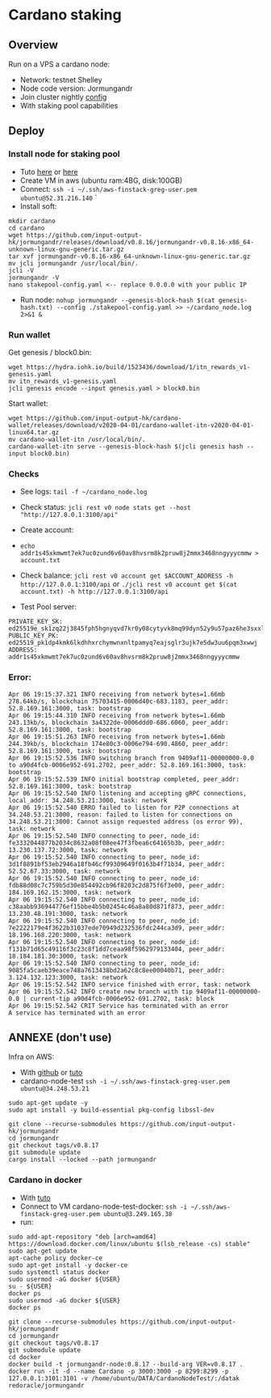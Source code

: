 # Cardano staking

## Overview
Run on a VPS a cardano node: 
- Network: testnet Shelley
- Node code version: Jormungandr
- Join cluster nightly [config](https://hydra.iohk.io/build/2156729/download/1/index.html)
- With staking pool capabilities

## Deploy
### Install node for staking pool
- Tuto [here](https://github.com/input-output-hk/shelley-testnet/blob/master/docs/stake_pool_operator_how_to.md)
or [here](https://github.com/Chris-Graffagnino/Jormungandr-for-Newbs/blob/master/docs/jormungandr_node_setup_guide.md)
- Create VM in aws (ubuntu ram:4BG, disk:100GB)
- Connect: `ssh -i ~/.ssh/aws-finstack-greg-user.pem ubuntu@52.31.216.140`
`
- Install soft:
```
mkdir cardano
cd cardano
wget https://github.com/input-output-hk/jormungandr/releases/download/v0.8.16/jormungandr-v0.8.16-x86_64-unknown-linux-gnu-generic.tar.gz
tar xvf jormungandr-v0.8.16-x86_64-unknown-linux-gnu-generic.tar.gz
mv jcli jormungandr /usr/local/bin/.
jcli -V
jormungandr -V
nano stakepool-config.yaml <-- replace 0.0.0.0 with your public IP
```

- Run node:
`nohup jormungandr --genesis-block-hash $(cat genesis-hash.txt) --config ./stakepool-config.yaml >> ~/cardano_node.log 2>&1 &`


### Run wallet

Get genesis / block0.bin: 
```
wget https://hydra.iohk.io/build/1523436/download/1/itn_rewards_v1-genesis.yaml
mv itn_rewards_v1-genesis.yaml
jcli genesis encode --input genesis.yaml > block0.bin
```

Start wallet:
```
wget https://github.com/input-output-hk/cardano-wallet/releases/download/v2020-04-01/cardano-wallet-itn-v2020-04-01-linux64.tar.gz
mv cardano-wallet-itn /usr/local/bin/.
cardano-wallet-itn serve --genesis-block-hash $(jcli genesis hash --input block0.bin)
```

### Checks
- See logs: `tail -f ~/cardano_node.log`
- Check status: `jcli rest v0 node stats get --host "http://127.0.0.1:3100/api"`
- Create account: 
- `echo addr1s45xkmwmt7ek7uc0zund6v60av8hvsrm8k2pruw8j2mmx3468nngyyycmmw > account.txt`
- Check balance: `jcli rest v0 account get $ACCOUNT_ADDRESS -h http://127.0.0.1:3100/api` or `./jcli rest v0 account get $(cat account.txt) -h http://127.0.0.1:3100/api`

- Test Pool server:
```
PRIVATE_KEY_SK: ed25519e_sk1zq22j3845fph5hgnyqvd7kr0y08cytyvk8mq99dyn52y9u57paz6he3sxxl5vwtvrm8wlklctsehrfgzj94q6ptpqtf7t70em6agehchrcucg
PUBLIC_KEY_PK:  ed25519_pk1dp4kmk6lkdhhxrchymwnxnltpamyq7eajsglr3ujk7e5dw3uu6pqm3xwwj
ADDRESS:        addr1s45xkmwmt7ek7uc0zund6v60av8hvsrm8k2pruw8j2mmx3468nngyyycmmw
```

### Error:

```
Apr 06 19:15:37.321 INFO receiving from network bytes=1.66mb 278.64kb/s, blockchain 75703415-0006d40c-683.1183, peer_addr: 52.8.169.161:3000, task: bootstrap
Apr 06 19:15:44.310 INFO receiving from network bytes=1.66mb 243.13kb/s, blockchain 3a4322de-0006ddd0-686.6060, peer_addr: 52.8.169.161:3000, task: bootstrap
Apr 06 19:15:51.263 INFO receiving from network bytes=1.66mb 244.39kb/s, blockchain 174e80c3-0006e794-690.4860, peer_addr: 52.8.169.161:3000, task: bootstrap
Apr 06 19:15:52.536 INFO switching branch from 9409af11-00000000-0.0 to a90d4fcb-0006e952-691.2702, peer_addr: 52.8.169.161:3000, task: bootstrap
Apr 06 19:15:52.539 INFO initial bootstrap completed, peer_addr: 52.8.169.161:3000, task: bootstrap
Apr 06 19:15:52.540 INFO listening and accepting gRPC connections, local_addr: 34.248.53.21:3000, task: network
Apr 06 19:15:52.540 ERRO failed to listen for P2P connections at 34.248.53.21:3000, reason: failed to listen for connections on 34.248.53.21:3000: Cannot assign requested address (os error 99), task: network
Apr 06 19:15:52.540 INFO connecting to peer, node_id: fe3332044877b2034c8632a08f08ee47f3fbea6c64165b3b, peer_addr: 13.230.137.72:3000, task: network
Apr 06 19:15:52.540 INFO connecting to peer, node_id: 3d1f8891bf53eb2946a18fb46cf99309649f0163b4f71b34, peer_addr: 52.52.67.33:3000, task: network
Apr 06 19:15:52.540 INFO connecting to peer, node_id: fdb88d08c7c759b5d30e854492cb96f8203c2d875f6f3e00, peer_addr: 184.169.162.15:3000, task: network
Apr 06 19:15:52.540 INFO connecting to peer, node_id: c38aabb936944776ef15bbe4b5b02454c46a8a80d871f873, peer_addr: 13.230.48.191:3000, task: network
Apr 06 19:15:52.540 INFO connecting to peer, node_id: 7e2222179e4f3622b31037ede70949d232536fdc244ca3d9, peer_addr: 18.196.168.220:3000, task: network
Apr 06 19:15:52.540 INFO connecting to peer, node_id: f131b71d65c49116f3c23c8f1dd7ceaa98f5962979133404, peer_addr: 18.184.181.30:3000, task: network
Apr 06 19:15:52.540 INFO connecting to peer, node_id: 9085fa5caeb39eace748a7613438bd2a62c8c8ee00040b71, peer_addr: 3.124.132.123:3000, task: network
Apr 06 19:15:52.542 INFO service finished with error, task: network
Apr 06 19:15:52.542 INFO create new branch with tip 9409af11-00000000-0.0 | current-tip a90d4fcb-0006e952-691.2702, task: block
Apr 06 19:15:52.542 CRIT Service has terminated with an error
A service has terminated with an error
```

## ANNEXE (don't use)

Infra on AWS:
- With [github](https://github.com/input-output-hk/jormungandr)
 or [tuto](https://testnets.cardano.org/en/cardano/shelley/get-started/setting-up-a-self-node/)
- cardano-node-test `ssh -i ~/.ssh/aws-finstack-greg-user.pem ubuntu@34.248.53.21`

```
sudo apt-get update -y
sudo apt install -y build-essential pkg-config libssl-dev 

git clone --recurse-submodules https://github.com/input-output-hk/jormungandr
cd jormungandr
git checkout tags/v0.8.17
git submodule update
cargo install --locked --path jormungandr
```

### Cardano in docker
- With [tuto](https://github.com/redoracle/jormungandr)
- Connect to VM cardano-node-test-docker: `ssh -i ~/.ssh/aws-finstack-greg-user.pem ubuntu@3.249.165.38`
- run:
```
sudo add-apt-repository "deb [arch=amd64] https://download.docker.com/linux/ubuntu $(lsb_release -cs) stable"
sudo apt-get update
apt-cache policy docker-ce
sudo apt-get install -y docker-ce
sudo systemctl status docker
sudo usermod -aG docker ${USER}
su - ${USER}
docker ps
sudo usermod -aG docker ${USER}
docker ps

```


```
git clone --recurse-submodules https://github.com/input-output-hk/jormungandr
cd jormungandr
git checkout tags/v0.8.17
git submodule update
cd docker
docker build -t jormungandr-node:0.8.17 --build-arg VER=v0.8.17 .
docker run -it -d --name Cardano -p 3000:3000 -p 8299:8299 -p 127.0.0.1:3101:3101 -v /home/ubuntu/DATA/CardanoNodeTest/:/datak redoracle/jormungandr

```
